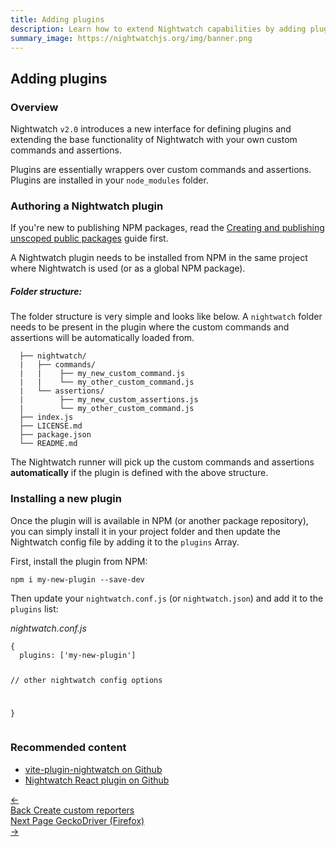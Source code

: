 ```yaml
---
title: Adding plugins
description: Learn how to extend Nightwatch capabilities by adding plugins.
summary_image: https://nightwatchjs.org/img/banner.png
---
```


<div class="page-header"><h2>Adding plugins</h2></div>

### Overview
Nightwatch `v2.0` introduces a new interface for defining plugins and extending the base functionality of Nightwatch with your own custom commands and assertions. 

Plugins are essentially wrappers over custom commands and assertions. Plugins are installed in your `node_modules` folder.  

### Authoring a Nightwatch plugin
If you're new to publishing NPM packages, read the [Creating and publishing unscoped public packages](https://docs.npmjs.com/creating-and-publishing-unscoped-public-packages) guide first.

A Nightwatch plugin needs to be installed from NPM in the same project where Nightwatch is used (or as a global NPM package).

##### Folder structure:
The folder structure is very simple and looks like below. A `nightwatch` folder needs to be present in the plugin where the custom commands and assertions will be automatically loaded from.

<div class="sample-test"><pre class="hide-indicator language-bash"><code>  ├── nightwatch/ 
  |   ├── commands/
  |   |    ├── my_new_custom_command.js
  |   |    └── my_other_custom_command.js
  |   └── assertions/
  |        ├── my_new_custom_assertions.js
  |        └── my_other_custom_command.js
  ├── index.js
  ├── LICENSE.md
  ├── package.json
  └── README.md
</code></pre></div>

The Nightwatch runner will pick up the custom commands and assertions __automatically__ if the plugin is defined with the above structure.

### Installing a new plugin
Once the plugin will is available in NPM (or another package repository), you can simply install it in your project folder and then update the Nightwatch config file by adding it to the `plugins` Array.

First, install the plugin from NPM:

<div class="sample-test"><pre data-language="bash"><code class="language-bash">npm i my-new-plugin --save-dev</code></pre></div>

Then update your `nightwatch.conf.js` (or `nightwatch.json`) and add it to the `plugins` list:

<div class="sample-test"><i>nightwatch.conf.js</i><pre class="line-numbers" data-language="javascript"><code class="language-javascript">{
  plugins: ['my-new-plugin']
  
  // other nightwatch config options

}
</code></pre></div>

### Recommended content
- [vite-plugin-nightwatch on Github](https://github.com/nightwatchjs/vite-plugin-nightwatch)
- [Nightwatch React plugin on Github](https://github.com/nightwatchjs/nightwatch-plugin-react)

<div class="doc-pagination pt-40">
  <div class="previous">
    <a href="https://nightwatchjs.org/guide/extending-nightwatch/adding-custom-reporters.html">
      <span>←</span>
        <div class="d-flex flex-column">
          <span class="smallT">Back</span>
          <span class="bigT">Create custom reporters</span>
        </div>
    </a>
  </div>
  <div class="next">
    <a href="https://nightwatchjs.org/guide/browser-drivers/geckodriver.html">
        <div class="d-flex flex-column">
          <span class="smallT">Next Page</span>
          <span class="bigT">GeckoDriver (Firefox)</span>
        </div>
        <span>→</span>
    </a>
  </div>
</div>
